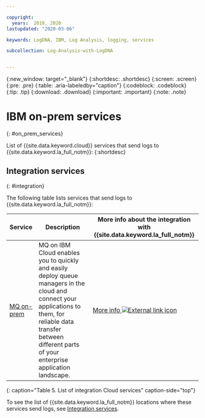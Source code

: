 ```yaml
---

copyright:
  years:  2018, 2020
lastupdated: "2020-03-06"

keywords: LogDNA, IBM, Log Analysis, logging, services

subcollection: Log-Analysis-with-LogDNA


---
```


{:new_window: target="_blank"}
{:shortdesc: .shortdesc}
{:screen: .screen}
{:pre: .pre}
{:table: .aria-labeledby="caption"}
{:codeblock: .codeblock}
{:tip: .tip}
{:download: .download}
{:important: .important}
{:note: .note}


# IBM on-prem services
{: #on_prem_services}

List of {{site.data.keyword.cloud}} services that send logs to {{site.data.keyword.la_full_notm}}:
{:shortdesc}




## Integration services
{: #integration}

The following table lists services that send logs to {{site.data.keyword.la_full_notm}}:

| Service     | Description | More info about the integration with {{site.data.keyword.la_full_notm}} |
|-------------|-------------|-------------------------------------------------------------------------|
| [MQ on-prem](/docs/mqcloud?topic=mqcloud-mqoc_getting_started) | MQ on IBM Cloud enables you to quickly and easily deploy queue managers in the cloud and connect your applications to them, for reliable data transfer between different parts of your enterprise application landscape. | [More info ![External link icon](../../icons/launch-glyph.svg "External link icon")](https://developer.ibm.com/messaging/2019/05/14/configure-ibm-mq-queue-manager-logs-with-log-dna/) |
{: caption="Table 5. List of integration Cloud services" caption-side="top"} 

To see the list of {{site.data.keyword.la_full_notm}} locations where these services send logs, see [Integration services](/docs/Log-Analysis-with-LogDNA?topic=Log-Analysis-with-LogDNA-cloud_services_locations#cs_locations_integration).



